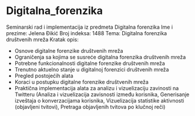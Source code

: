 # Digitalna_forenzika
Seminarski rad i implementacija iz predmeta Digitalna forenzika
Ime i prezime: Jelena Đikić
Broj indeksa: 1488
Tema: Digitalna forenzika društvenih mreža
Kratak opis:
- Osnove digitalne forenzike društvenih mreža
- Ograničenja sa kojima se susreće digitalna forenzika društvenih mreža
- Potrebne funkcionalnosti digitalne forenzike društvenih mreža
- Trenutno aktuelno stanje u digitalnoj forenzici društvenih mreža
- Pregled postojećih alata
- Koraci u postupku digitalne forenzike društvenih mreža
- Praktična implementacija alata za analizu i vizuelizaciju zavinosti na Twitteru (Analiza i vizuelizacija zavisnosti između korisnika, Generisanje izveštaja o konverzacijama korisnika, Vizuelizacija statistike aktivnosti (objavljeni tvitovi), Pretraga objavljenih tvitova po klučnoj reči)
